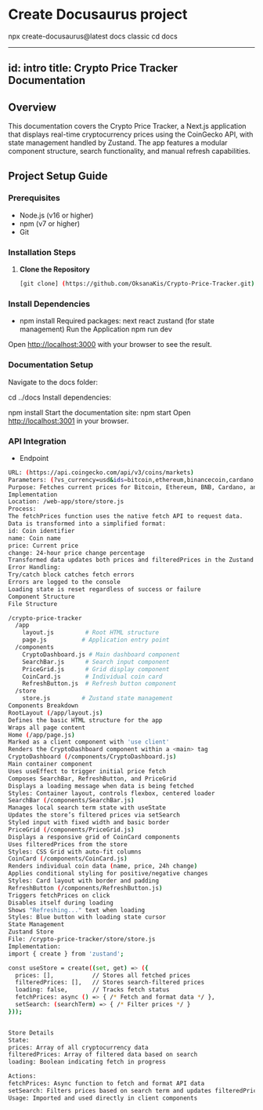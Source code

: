 # Create Docusaurus project 
npx create-docusaurus@latest docs classic
cd docs

<!-- docs/docs/intro.md -->
---
id: intro
title: Crypto Price Tracker Documentation
---

## Overview

This documentation covers the Crypto Price Tracker, a Next.js application that displays real-time cryptocurrency prices using the CoinGecko API, with state management handled by Zustand. The app features a modular component structure, search functionality, and manual refresh capabilities.

## Project Setup Guide

### Prerequisites
- Node.js (v16 or higher)
- npm (v7 or higher)
- Git

### Installation Steps
1. **Clone the Repository**
   ```bash
   [git clone] (https://github.com/OksanaKis/Crypto-Price-Tracker.git)

### Install Dependencies
* npm install
  Required packages:
  next
  react
  zustand (for state management)
  Run the Application
  npm run dev

 Open [http://localhost:3000](http://localhost:3000) with your browser to see the result.

### Documentation Setup
Navigate to the docs folder:

cd ../docs
Install dependencies:

npm install
Start the documentation site:
npm start
 Open [http://localhost:3001](http://localhost:3001) in your browser.
### API Integration
* Endpoint
```bash
URL: (https://api.coingecko.com/api/v3/coins/markets)
Parameters: (?vs_currency=usd&ids=bitcoin,ethereum,binancecoin,cardano,solana)
Purpose: Fetches current prices for Bitcoin, Ethereum, BNB, Cardano, and Solana in USD.
Implementation
Location: /web-app/store/store.js
Process:
The fetchPrices function uses the native fetch API to request data.
Data is transformed into a simplified format:
id: Coin identifier
name: Coin name
price: Current price
change: 24-hour price change percentage
Transformed data updates both prices and filteredPrices in the Zustand store.
Error Handling:
Try/catch block catches fetch errors
Errors are logged to the console
Loading state is reset regardless of success or failure
Component Structure
File Structure

/crypto-price-tracker
  /app
    layout.js         # Root HTML structure
    page.js          # Application entry point
  /components
    CryptoDashboard.js # Main dashboard component
    SearchBar.js      # Search input component
    PriceGrid.js      # Grid display component
    CoinCard.js       # Individual coin card
    RefreshButton.js  # Refresh button component
  /store
    store.js         # Zustand state management
Components Breakdown
RootLayout (/app/layout.js)
Defines the basic HTML structure for the app
Wraps all page content
Home (/app/page.js)
Marked as a client component with 'use client'
Renders the CryptoDashboard component within a <main> tag
CryptoDashboard (/components/CryptoDashboard.js)
Main container component
Uses useEffect to trigger initial price fetch
Composes SearchBar, RefreshButton, and PriceGrid
Displays a loading message when data is being fetched
Styles: Container layout, controls flexbox, centered loader
SearchBar (/components/SearchBar.js)
Manages local search term state with useState
Updates the store’s filtered prices via setSearch
Styled input with fixed width and basic border
PriceGrid (/components/PriceGrid.js)
Displays a responsive grid of CoinCard components
Uses filteredPrices from the store
Styles: CSS Grid with auto-fit columns
CoinCard (/components/CoinCard.js)
Renders individual coin data (name, price, 24h change)
Applies conditional styling for positive/negative changes
Styles: Card layout with border and padding
RefreshButton (/components/RefreshButton.js)
Triggers fetchPrices on click
Disables itself during loading
Shows "Refreshing..." text when loading
Styles: Blue button with loading state cursor
State Management
Zustand Store
File: /crypto-price-tracker/store/store.js
Implementation:
import { create } from 'zustand';

const useStore = create((set, get) => ({
  prices: [],           // Stores all fetched prices
  filteredPrices: [],   // Stores search-filtered prices
  loading: false,       // Tracks fetch status
  fetchPrices: async () => { /* Fetch and format data */ },
  setSearch: (searchTerm) => { /* Filter prices */ }
}));


Store Details
State:
prices: Array of all cryptocurrency data
filteredPrices: Array of filtered data based on search
loading: Boolean indicating fetch in progress

Actions:
fetchPrices: Async function to fetch and format API data
setSearch: Filters prices based on search term and updates filteredPrices
Usage: Imported and used directly in client components

